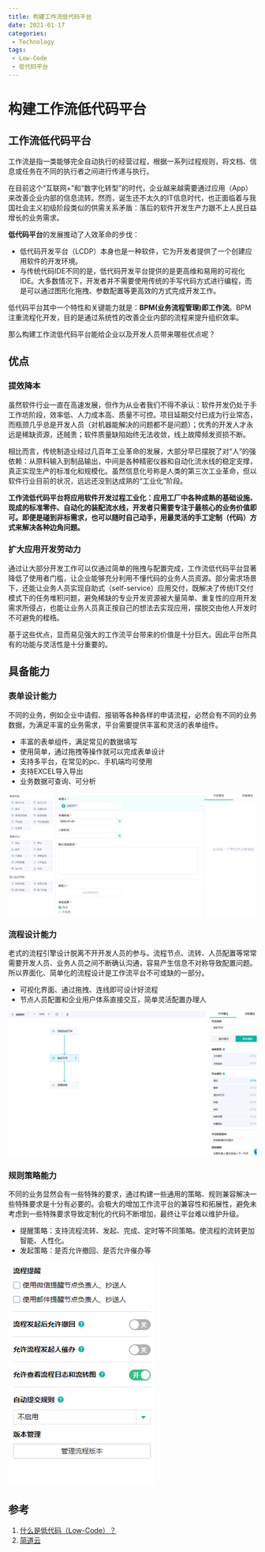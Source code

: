 ```yaml
---
title: 构建工作流低代码平台
date: 2021-01-17
categories: 
 - Technology
tags: 
 - Low-Code
 - 低代码平台
---
```


# 构建工作流低代码平台

## 工作流低代码平台

工作流是指一类能够完全自动执行的经营过程，根据一系列过程规则，将文档、信息或任务在不同的执行者之间进行传递与执行。

在目前这个“互联网+”和“数字化转型”的时代，企业越来越需要通过应用（App）来改善企业内部的信息流转。然而，诞生还不太久的IT信息时代，也正面临着与我国社会主义初级阶段类似的供需关系矛盾：落后的软件开发生产力跟不上人民日益增长的业务需求。

**低代码平台**的发展推动了人效革命的步伐：

- 低代码开发平台（LCDP）本身也是一种软件，它为开发者提供了一个创建应用软件的开发环境。
- 与传统代码IDE不同的是，低代码开发平台提供的是更高维和易用的可视化IDE。大多数情况下，开发者并不需要使用传统的手写代码方式进行编程，而是可以通过图形化拖拽、参数配置等更高效的方式完成开发工作。

低代码平台其中一个特性和关键能力就是：**BPM(业务流程管理)即工作流**。BPM注重流程化开发，目的是通过系统性的改善企业内部的流程来提升组织效率。

那么构建工作流低代码平台能给企业以及开发人员带来哪些优点呢？

## 优点

###  提效降本

虽然软件行业一直在高速发展，但作为从业者我们不得不承认：软件开发仍处于手工作坊阶段，效率低、人力成本高、质量不可控。项目延期交付已成为行业常态，而瓶颈几乎总是开发人员（对机器能解决的问题都不是问题）；优秀的开发人才永远是稀缺资源，还贼贵；软件质量缺陷始终无法收敛，线上故障频发资损不断。

相比而言，传统制造业经过几百年工业革命的发展，大部分早已摆脱了对“人”的强依赖：从原料输入到制品输出，中间是各种精密仪器和自动化流水线的稳定支撑，真正实现生产的标准化和规模化。虽然信息化号称是人类的第三次工业革命，但以软件行业目前的状况，远远还没到达成熟的“工业化”阶段。

**工作流低代码平台将应用软件开发过程工业化：应用工厂中各种成熟的基础设施、现成的标准零件、自动化的装配流水线，开发者只需要专注于最核心的业务价值即可。即便是碰到非标需求，也可以随时自己动手，用最灵活的手工定制（代码）方式来解决各种边角问题。**

### 扩大应用开发劳动力

通过让大部分开发工作可以仅通过简单的拖拽与配置完成，工作流低代码平台显著降低了使用者门槛，让企业能够充分利用不懂代码的业务人员资源。部分需求场景下，还能让业务人员实现自助式（self-service）应用交付，既解决了传统IT交付模式下的任务堆积问题，避免稀缺的专业开发资源被大量简单、重复性的应用开发需求所侵占，也能让业务人员真正按自己的想法去实现应用，摆脱交由他人开发时不可避免的桎梏。

基于这些优点，显而易见强大的工作流平台带来的价值是十分巨大。因此平台所具有的功能与灵活性是十分重要的。

## 具备能力

###  表单设计能力

不同的业务，例如企业中请假、报销等各种各样的申请流程，必然会有不同的业务数据，为满足丰富的业务需求，平台需要提供丰富和灵活的表单组件。

- 丰富的表单组件，满足常见的数据填写
- 使用简单，通过拖拽等操作就可以完成表单设计
- 支持多平台，在常见的pc、手机端均可使用
- 支持EXCEL导入导出
- 业务数据可查询、可分析

![](./assets/workflow/form.png)

### 流程设计能力

老式的流程引擎设计脱离不开开发人员的参与。流程节点、流转、人员配置等常常需要开发人员、业务人员之间不断确认沟通，容易产生信息不对称导致配置问题。所以界面化、简单化的流程设计是工作流平台不可或缺的一部分。

- 可视化界面、通过拖拽、连线即可设计好流程
- 节点人员配置和企业用户体系直接交互，简单灵活配置办理人

![](./assets/workflow/process.png)

### 规则策略能力

不同的业务显然会有一些特殊的要求，通过构建一些通用的策略、规则兼容解决一些特殊要求是十分有必要的。会极大的增加工作流平台的兼容性和拓展性，避免未考虑到一些特殊要求导致定制化的代码不断增加，最终让平台难以维护升级。

- 提醒策略：支持流程流转、发起、完成、定时等不同策略。使流程的流转更加智能、人性化。
- 发起策略：是否允许撤回、是否允许催办等

![](./assets/workflow/strategy.png)

## 参考

1. [什么是低代码（Low-Code）？](https://mp.weixin.qq.com/s/tMC1Uas99F28_tU5lH0CNw)
2. [简道云](https://www.jiandaoyun.com/)